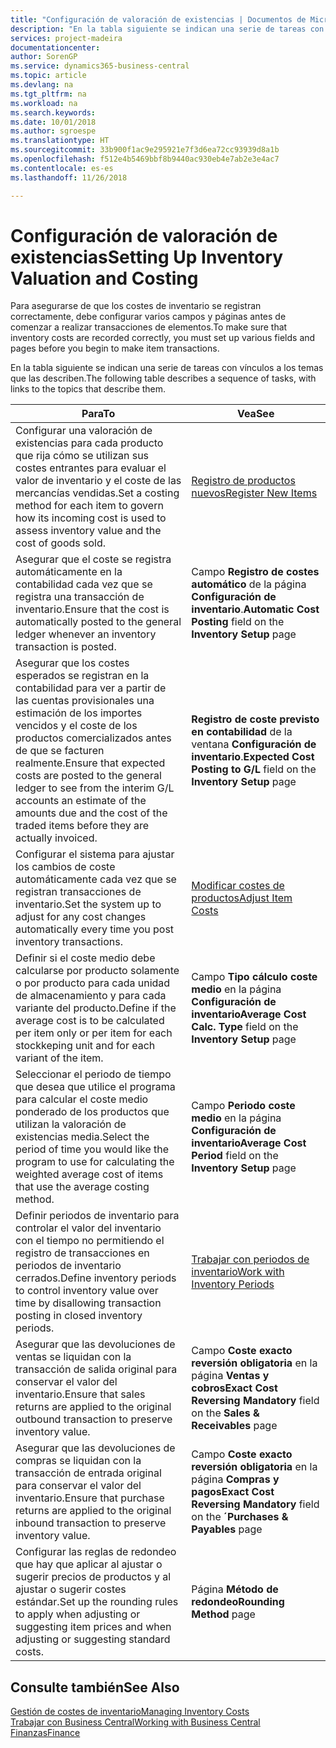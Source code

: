 ```yaml
---
title: "Configuración de valoración de existencias | Documentos de Microsoft"
description: "En la tabla siguiente se indican una serie de tareas con vínculos a los temas que las describen."
services: project-madeira
documentationcenter: 
author: SorenGP
ms.service: dynamics365-business-central
ms.topic: article
ms.devlang: na
ms.tgt_pltfrm: na
ms.workload: na
ms.search.keywords: 
ms.date: 10/01/2018
ms.author: sgroespe
ms.translationtype: HT
ms.sourcegitcommit: 33b900f1ac9e295921e7f3d6ea72cc93939d8a1b
ms.openlocfilehash: f512e4b5469bbf8b9440ac930eb4e7ab2e3e4ac7
ms.contentlocale: es-es
ms.lasthandoff: 11/26/2018

---
```

# <a name="setting-up-inventory-valuation-and-costing"></a><span data-ttu-id="118f7-103">Configuración de valoración de existencias</span><span class="sxs-lookup"><span data-stu-id="118f7-103">Setting Up Inventory Valuation and Costing</span></span>
<span data-ttu-id="118f7-104">Para asegurarse de que los costes de inventario se registran correctamente, debe configurar varios campos y páginas antes de comenzar a realizar transacciones de elementos.</span><span class="sxs-lookup"><span data-stu-id="118f7-104">To make sure that inventory costs are recorded correctly, you must set up various fields and pages before you begin to make item transactions.</span></span>

<span data-ttu-id="118f7-105">En la tabla siguiente se indican una serie de tareas con vínculos a los temas que las describen.</span><span class="sxs-lookup"><span data-stu-id="118f7-105">The following table describes a sequence of tasks, with links to the topics that describe them.</span></span>

|<span data-ttu-id="118f7-106">**Para**</span><span class="sxs-lookup"><span data-stu-id="118f7-106">**To**</span></span>|<span data-ttu-id="118f7-107">**Vea**</span><span class="sxs-lookup"><span data-stu-id="118f7-107">**See**</span></span>|  
|------------|-------------|  
|<span data-ttu-id="118f7-108">Configurar una valoración de existencias para cada producto que rija cómo se utilizan sus costes entrantes para evaluar el valor de inventario y el coste de las mercancías vendidas.</span><span class="sxs-lookup"><span data-stu-id="118f7-108">Set a costing method for each item to govern how its incoming cost is used to assess inventory value and the cost of goods sold.</span></span>|[<span data-ttu-id="118f7-109">Registro de productos nuevos</span><span class="sxs-lookup"><span data-stu-id="118f7-109">Register New Items</span></span>](inventory-how-register-new-items.md)|  
|<span data-ttu-id="118f7-110">Asegurar que el coste se registra automáticamente en la contabilidad cada vez que se registra una transacción de inventario.</span><span class="sxs-lookup"><span data-stu-id="118f7-110">Ensure that the cost is automatically posted to the general ledger whenever an inventory transaction is posted.</span></span>|<span data-ttu-id="118f7-111">Campo **Registro de costes automático** de la página **Configuración de inventario**.</span><span class="sxs-lookup"><span data-stu-id="118f7-111">**Automatic Cost Posting** field on the **Inventory Setup** page</span></span>|  
|<span data-ttu-id="118f7-112">Asegurar que los costes esperados se registran en la contabilidad para ver a partir de las cuentas provisionales una estimación de los importes vencidos y el coste de los productos comercializados antes de que se facturen realmente.</span><span class="sxs-lookup"><span data-stu-id="118f7-112">Ensure that expected costs are posted to the general ledger to see from the interim G/L accounts an estimate of the amounts due and the cost of the traded items before they are actually invoiced.</span></span>|<span data-ttu-id="118f7-113">**Registro de coste previsto en contabilidad** de la ventana **Configuración de inventario**.</span><span class="sxs-lookup"><span data-stu-id="118f7-113">**Expected Cost Posting to G/L** field on the **Inventory Setup** page</span></span>|  
|<span data-ttu-id="118f7-114">Configurar el sistema para ajustar los cambios de coste automáticamente cada vez que se registran transacciones de inventario.</span><span class="sxs-lookup"><span data-stu-id="118f7-114">Set the system up to adjust for any cost changes automatically every time you post inventory transactions.</span></span>|[<span data-ttu-id="118f7-115">Modificar costes de productos</span><span class="sxs-lookup"><span data-stu-id="118f7-115">Adjust Item Costs</span></span>](inventory-how-adjust-item-costs.md)|  
|<span data-ttu-id="118f7-116">Definir si el coste medio debe calcularse por producto solamente o por producto para cada unidad de almacenamiento y para cada variante del producto.</span><span class="sxs-lookup"><span data-stu-id="118f7-116">Define if the average cost is to be calculated per item only or per item for each stockkeping unit and for each variant of the item.</span></span>|<span data-ttu-id="118f7-117">Campo **Tipo cálculo coste medio** en la página **Configuración de inventario**</span><span class="sxs-lookup"><span data-stu-id="118f7-117">**Average Cost Calc. Type** field on the **Inventory Setup** page</span></span>|  
|<span data-ttu-id="118f7-118">Seleccionar el periodo de tiempo que desea que utilice el programa para calcular el coste medio ponderado de los productos que utilizan la valoración de existencias media.</span><span class="sxs-lookup"><span data-stu-id="118f7-118">Select the period of time you would like the program to use for calculating the weighted average cost of items that use the average costing method.</span></span>|<span data-ttu-id="118f7-119">Campo **Periodo coste medio** en la página **Configuración de inventario**</span><span class="sxs-lookup"><span data-stu-id="118f7-119">**Average Cost Period** field on the **Inventory Setup** page</span></span>|  
|<span data-ttu-id="118f7-120">Definir periodos de inventario para controlar el valor del inventario con el tiempo no permitiendo el registro de transacciones en periodos de inventario cerrados.</span><span class="sxs-lookup"><span data-stu-id="118f7-120">Define inventory periods to control inventory value over time by disallowing transaction posting in closed inventory periods.</span></span>|[<span data-ttu-id="118f7-121">Trabajar con periodos de inventario</span><span class="sxs-lookup"><span data-stu-id="118f7-121">Work with Inventory Periods</span></span>](finance-how-to-work-with-inventory-periods.md)|  
|<span data-ttu-id="118f7-122">Asegurar que las devoluciones de ventas se liquidan con la transacción de salida original para conservar el valor del inventario.</span><span class="sxs-lookup"><span data-stu-id="118f7-122">Ensure that sales returns are applied to the original outbound transaction to preserve inventory value.</span></span>|<span data-ttu-id="118f7-123">Campo **Coste exacto reversión obligatoria** en la página **Ventas y cobros**</span><span class="sxs-lookup"><span data-stu-id="118f7-123">**Exact Cost Reversing Mandatory** field on the **Sales & Receivables** page</span></span>|  
|<span data-ttu-id="118f7-124">Asegurar que las devoluciones de compras se liquidan con la transacción de entrada original para conservar el valor del inventario.</span><span class="sxs-lookup"><span data-stu-id="118f7-124">Ensure that purchase returns are applied to the original inbound transaction to preserve inventory value.</span></span>|<span data-ttu-id="118f7-125">Campo **Coste exacto reversión obligatoria** en la página **Compras y pagos**</span><span class="sxs-lookup"><span data-stu-id="118f7-125">**Exact Cost Reversing Mandatory** field on the **´Purchases & Payables** page</span></span>|
|<span data-ttu-id="118f7-126">Configurar las reglas de redondeo que hay que aplicar al ajustar o sugerir precios de productos y al ajustar o sugerir costes estándar.</span><span class="sxs-lookup"><span data-stu-id="118f7-126">Set up the rounding rules to apply when adjusting or suggesting item prices and when adjusting or suggesting standard costs.</span></span>|<span data-ttu-id="118f7-127">Página **Método de redondeo**</span><span class="sxs-lookup"><span data-stu-id="118f7-127">**Rounding Method** page</span></span>|  

## <a name="see-also"></a><span data-ttu-id="118f7-128">Consulte también</span><span class="sxs-lookup"><span data-stu-id="118f7-128">See Also</span></span>  
[<span data-ttu-id="118f7-129">Gestión de costes de inventario</span><span class="sxs-lookup"><span data-stu-id="118f7-129">Managing Inventory Costs</span></span>](finance-manage-inventory-costs.md)  
[<span data-ttu-id="118f7-130">Trabajar con Business Central</span><span class="sxs-lookup"><span data-stu-id="118f7-130">Working with Business Central</span></span>](ui-work-product.md)  
[<span data-ttu-id="118f7-131">Finanzas</span><span class="sxs-lookup"><span data-stu-id="118f7-131">Finance</span></span>](finance.md)  

